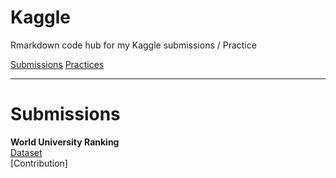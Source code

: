 # Kaggle
Rmarkdown code hub for my Kaggle submissions / Practice 

[Submissions](#submissions)
[Practices]()

---

# Submissions

**World University Ranking**
<br>
[Dataset](https://www.kaggle.com/mylesoneill/world-university-rankings)
<br>
[Contribution]  
